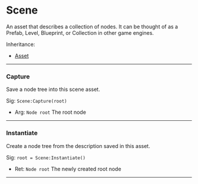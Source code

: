 # Scene

An asset that describes a collection of nodes. It can be thought of as a Prefab, Level, Blueprint, or Collection in other game engines.

Inheritance:
* [Asset](Asset.md)

---
### Capture
Save a node tree into this scene asset.

Sig: `Scene:Capture(root)`
 - Arg: `Node root` The root node
---
### Instantiate
Create a node tree from the description saved in this asset.

Sig: `root = Scene:Instantiate()`
 - Ret: `Node root` The newly created root node
---
